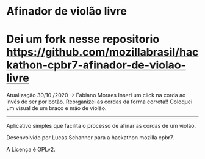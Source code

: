 Afinador de violão livre
========================
Dei um fork nesse repositorio
https://github.com/mozillabrasil/hackathon-cpbr7-afinador-de-violao-livre
=========================================================================

Atualização 30/10 /2020 -> Fabiano Moraes
Inseri um click  na corda ao invés de ser por botão.
Reorganizei as cordas da forma correta!!
Coloquei um visual de um braço e mão de violão.
*********************************************************************
Aplicativo simples que facilita o processo de afinar as cordas de um violão.

Desenvolvido por Lucas Schanner para a hackathon mozilla cpbr7.

A Licença é GPLv2.
